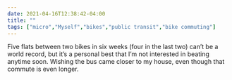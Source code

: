 ```yaml
---
date: 2021-04-16T12:38:42-04:00
title: ""
tags: ["micro","Myself","bikes","public transit","bike commuting"]
---
```

Five flats between two bikes in six weeks (four in the last two) can’t be a world record, but it’s a personal best that I’m not interested in beating anytime soon. Wishing the bus came closer to my house, even though that commute is even longer.
